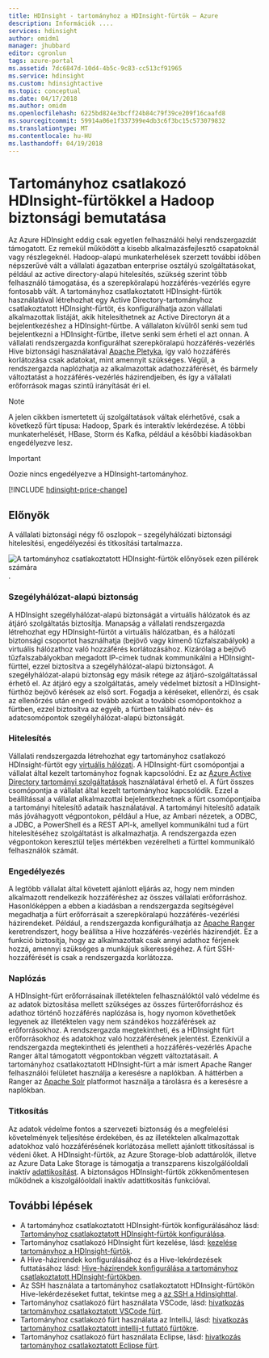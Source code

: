 ```yaml
---
title: HDInsight - tartományhoz a HDInsight-fürtök – Azure
description: Információk ....
services: hdinsight
author: omidm1
manager: jhubbard
editor: cgronlun
tags: azure-portal
ms.assetid: 7dc6847d-10d4-4b5c-9c83-cc513cf91965
ms.service: hdinsight
ms.custom: hdinsightactive
ms.topic: conceptual
ms.date: 04/17/2018
ms.author: omidm
ms.openlocfilehash: 6225bd824e3bcff24b84c79f39ce209f16caafd8
ms.sourcegitcommit: 59914a06e1f337399e4db3c6f3bc15c573079832
ms.translationtype: MT
ms.contentlocale: hu-HU
ms.lasthandoff: 04/19/2018
---
```

# <a name="an-introduction-to-hadoop-security-with-domain-joined-hdinsight-clusters"></a>Tartományhoz csatlakozó HDInsight-fürtökkel a Hadoop biztonsági bemutatása

Az Azure HDInsight eddig csak egyetlen felhasználói helyi rendszergazdát támogatott. Ez remekül működött a kisebb alkalmazásfejlesztő csapatoknál vagy részlegeknél. Hadoop-alapú munkaterhelések szerzett további időben népszerűvé vált a vállalati ágazatban enterprise osztályú szolgáltatásokat, például az active directory-alapú hitelesítés, szükség szerint több felhasználó támogatása, és a szerepköralapú hozzáférés-vezérlés egyre fontosabb vált. A tartományhoz csatlakoztatott HDInsight-fürtök használatával létrehozhat egy Active Directory-tartományhoz csatlakoztatott HDInsight-fürtöt, és konfigurálhatja azon vállalati alkalmazottak listáját, akik hitelesíthetnek az Active Directoryn át a bejelentkezéshez a HDInsight-fürtbe. A vállalaton kívülről senki sem tud bejelentkezni a HDInsight-fürtbe, illetve senki sem érheti el azt onnan. A vállalati rendszergazda konfigurálhat szerepköralapú hozzáférés-vezérlés Hive biztonsági használatával [Apache Pletyka](http://hortonworks.com/apache/ranger/), így való hozzáférés korlátozása csak adatokat, mint amennyit szükséges. Végül, a rendszergazda naplózhatja az alkalmazottak adathozzáférését, és bármely változtatást a hozzáférés-vezérlés házirendjeiben, és így a vállalati erőforrások magas szintű irányítását éri el.

> [!NOTE]
> A jelen cikkben ismertetett új szolgáltatások váltak elérhetővé, csak a következő fürt típusa: Hadoop, Spark és interaktív lekérdezése. A többi munkaterhelését, HBase, Storm és Kafka, például a későbbi kiadásokban engedélyezve lesz.

> [!IMPORTANT]
> Oozie nincs engedélyezve a HDInsight-tartományhoz.

[!INCLUDE [hdinsight-price-change](../../../includes/hdinsight-enhancements.md)]

## <a name="benefits"></a>Előnyök
A vállalati biztonsági négy fő oszlopok – szegélyhálózati biztonsági hitelesítési, engedélyezési és titkosítási tartalmazza.

![A tartományhoz csatlakoztatott HDInsight-fürtök előnyösek ezen pillérek számára](./media/apache-domain-joined-introduction/hdinsight-domain-joined-four-pillars.png).

### <a name="perimeter-security"></a>Szegélyhálózat-alapú biztonság
A HDInsight szegélyhálózat-alapú biztonságát a virtuális hálózatok és az átjáró szolgáltatás biztosítja. Manapság a vállalati rendszergazda létrehozhat egy HDInsight-fürtöt a virtuális hálózatban, és a hálózati biztonsági csoportot használhatja (bejövő vagy kimenő tűzfalszabályok) a virtuális hálózathoz való hozzáférés korlátozásához. Kizárólag a bejövő tűzfalszabályokban megadott IP-címek tudnak kommunikálni a HDInsight-fürttel, ezzel biztosítva a szegélyhálózat-alapú biztonságot. A szegélyhálózat-alapú biztonság egy másik rétege az átjáró-szolgáltatással érhető el. Az átjáró egy a szolgáltatás, amely védelmet biztosít a HDInsight-fürthöz bejövő kérések az első sort. Fogadja a kéréseket, ellenőrzi, és csak az ellenőrzés után engedi tovább azokat a további csomópontokhoz a fürtben, ezzel biztosítva az egyéb, a fürtben található név- és adatcsomópontok szegélyhálózat-alapú biztonságát.

### <a name="authentication"></a>Hitelesítés
Vállalati rendszergazda létrehozhat egy tartományhoz csatlakozó HDInsight-fürtöt egy [virtuális hálózati](https://azure.microsoft.com/services/virtual-network/). A HDInsight-fürt csomópontjai a vállalat által kezelt tartományhoz fognak kapcsolódni. Ez az [Azure Active Directory tartományi szolgáltatások](../../active-directory-domain-services/active-directory-ds-overview.md) használatával érhető el. A fürt összes csomópontja a vállalat által kezelt tartományhoz kapcsolódik. Ezzel a beállítással a vállalat alkalmazottai bejelentkezhetnek a fürt csomópontjaiba a tartományi hitelesítő adataik használatával. A tartományi hitelesítő adataik más jóváhagyott végpontokon, például a Hue, az Ambari nézetek, a ODBC, a JDBC, a PowerShell és a REST API-k, amellyel kommunikálni tud a fürt hitelesítéséhez szolgáltatást is alkalmazhatja. A rendszergazda ezen végpontokon keresztül teljes mértékben vezérelheti a fürttel kommunikáló felhasználók számát.

### <a name="authorization"></a>Engedélyezés
A legtöbb vállalat által követett ajánlott eljárás az, hogy nem minden alkalmazott rendelkezik hozzáféréshez az összes vállalati erőforráshoz. Hasonlóképpen a ebben a kiadásban a rendszergazda segítségével megadhatja a fürt erőforrásait a szerepköralapú hozzáférés-vezérlési házirendeket. Például, a rendszergazda konfigurálhatja az [Apache Ranger](http://hortonworks.com/apache/ranger/) keretrendszert, hogy beállítsa a Hive hozzáférés-vezérlés házirendjét. Ez a funkció biztosítja, hogy az alkalmazottak csak annyi adathoz férjenek hozzá, amennyi szükséges a munkájuk sikerességéhez. A fürt SSH-hozzáférését is csak a rendszergazda korlátozza.

### <a name="auditing"></a>Naplózás
A HDInsight-fürt erőforrásainak illetéktelen felhasználóktól való védelme és az adatok biztosítása mellett szükséges az összes fürterőforráshoz és adathoz történő hozzáférés naplózása is, hogy nyomon követhetőek legyenek az illetéktelen vagy nem szándékos hozzáférések az erőforrásokhoz. A rendszergazda megtekintheti, és a HDInsight fürt erőforrásokhoz és adatokhoz való hozzáférésének jelentést. Ezenkívül a rendszergazda megtekintheti és jelentheti a hozzáférés-vezérlés Apache Ranger által támogatott végpontokban végzett változtatásait. A tartományhoz csatlakoztatott HDInsight-fürt a már ismert Apache Ranger felhasználói felületet használja a keresésre a naplókban. A háttérben a Ranger az [Apache Solr](http://hortonworks.com/apache/solr/) platformot használja a tárolásra és a keresésre a naplókban.

### <a name="encryption"></a>Titkosítás
Az adatok védelme fontos a szervezeti biztonság és a megfelelési követelmények teljesítése érdekében, és az illetéktelen alkalmazottak adatokhoz való hozzáférésének korlátozása mellett ajánlott titkosítással is védeni őket. A HDInsight-fürtök, az Azure Storage-blob adattárolók, illetve az Azure Data Lake Storage is támogatja a transzparens kiszolgálóoldali inaktív [adattikosítást](../../storage/common/storage-service-encryption.md). A biztonságos HDInsight-fürtök zökkenőmentesen működnek a kiszolgálóoldali inaktív adattitkosítás funkcióval.

## <a name="next-steps"></a>További lépések
* A tartományhoz csatlakoztatott HDInsight-fürtök konfigurálásához lásd: [Tartományhoz csatlakoztatott HDInsight-fürtök konfigurálása](apache-domain-joined-configure.md).
* Tartományhoz csatlakozó HDInsight fürt kezelése, lásd: [kezelése tartományhoz a HDInsight-fürtök](apache-domain-joined-manage.md).
* A Hive-házirendek konfigurálásához és a Hive-lekérdezések futtatásához lásd: [Hive-házirendek konfigurálása a tartományhoz csatlakoztatott HDInsight-fürtökben](apache-domain-joined-run-hive.md).
* Az SSH használata a tartományhoz csatlakoztatott HDInsight-fürtökön Hive-lekérdezéseket futtat, tekintse meg a [az SSH a Hdinsighttal](../hdinsight-hadoop-linux-use-ssh-unix.md#domainjoined).
* Tartományhoz csatlakozó fürt használata VSCode, lásd: [hivatkozás tartományhoz csatlakoztatott VSCode fürt](../hdinsight-for-vscode.md#linkcluster).
* Tartományhoz csatlakozó fürt használata az IntelliJ, lásd: [hivatkozás tartományhoz csatlakoztatott intellij-t futtató fürtökre](../spark/apache-spark-intellij-tool-plugin.md#linkcluster).
* Tartományhoz csatlakozó fürt használata Eclipse, lásd: [hivatkozás tartományhoz csatlakoztatott Eclipse fürt](../spark/apache-spark-eclipse-tool-plugin.md#linkcluster).
